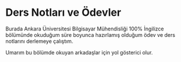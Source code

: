 # Ders Notları ve Ödevler

Burada Ankara Üniversitesi Bilgisayar Mühendisliği 100% İngilizce bölümünde okuduğum süre boyunca hazırlamış olduğum ödev ve ders notlarını derlemeye çalıştım.

Umarım bu bölümde okuyan arkadaşlar için yol gösterici olur.
